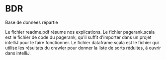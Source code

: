 # BDR
Base de données répartie

Le fichier readme.pdf résume nos explications.
Le fichier pagerank.scala est le fichier de code du pagerank, qu'il suffit d'importer dans un projet intelliJ pour le faire fonctionner.
Le fichier dataframe.scala est le fichier qui utilise les résultats du crawler pour donner la liste de sorts réduites, à ouvrir dans intelliJ.
